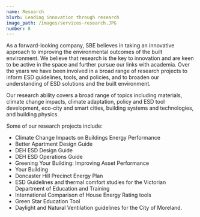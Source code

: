 ```yaml
---
name: Research
blurb: Leading innovation through research
image_path: /images/services-research.JPG
number: 8
---
```



As a forward-looking company, SBE believes in taking an innovative approach to improving the environmental outcomes of the built environment. We believe that research is the key to innovation and are keen to be active in the space and further pursue our links with academia. Over the years we have been involved in a broad range of research projects to inform ESD guidelines, tools, and policies, and to broaden our understanding of ESD solutions and the built environment.

Our research ability covers a broad range of topics including materials, climate change impacts, climate adaptation, policy and ESD tool development, eco-city and smart cities, building systems and technologies, and building physics.

Some of our research projects include:

* Climate Change Impacts on Buildings Energy Performance
* Better Apartment Design Guide
* DEH ESD Design Guide
* DEH ESD Operations Guide
* Greening Your Building: Improving Asset Performance
* Your Building
* Doncaster Hill Precinct Energy Plan
* ESD Guidelines and thermal comfort studies for the Victorian Department of Education and Training
* International Comparison of House Energy Rating tools
* Green Star Education Tool
* Daylight and Natural Ventilation guidelines for the City of Moreland.